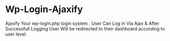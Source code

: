 # Wp-Login-Ajaxify
Ajaxify Your wp-login.php login system . User Can Log in Via Ajax &amp; After Successfull Logging User Will be redirected to their dashboard according to user level.
